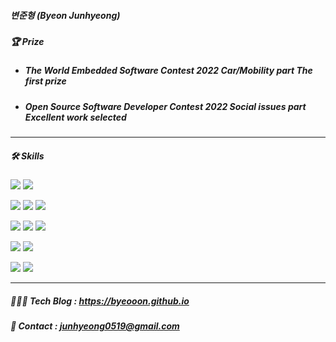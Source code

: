 ##### 변준형 (Byeon Junhyeong)

##### 🏆 Prize

* ##### The World Embedded Software Contest 2022 Car/Mobility part The first prize

* ##### Open Source Software Developer Contest 2022 Social issues part Excellent work selected

---

##### 🛠️ Skills

<p align="left">
    <img src="https://img.shields.io/badge/Python-3776AB?style=plastic&logo=Python&logoColor=white"/>
    <img src="https://img.shields.io/badge/C++-00599C?style=plastic&logo=c%2B%2B&logoColor=white"/>
</p>

<p align="left">
    <img src="https://img.shields.io/badge/PyTorch-EE4C2C?style=plastic&logo=Pytorch&logoColor=white"/>
    <img src="https://img.shields.io/badge/TensorFlow-FF6F00?style=plastic&logo=TensorFlow&logoColor=white"/>
    <img src="https://img.shields.io/badge/Keras-D00000?style=plastic&logo=Keras&logoColor=white"/>
</p>

<p align="left">
    <img src="https://img.shields.io/badge/OpenCV-00FFFF?style=plastic&logo=OpenCV&logoColor=white"/>
    <img src="https://img.shields.io/badge/NumPy-013243?style=plastic&logo=NumPy&logoColor=white"/>
    <img src="https://img.shields.io/badge/pandas-150458?style=plastic&logo=pandas&logoColor=white"/>
</p>

<p align="left">
    <img src="https://img.shields.io/badge/Linux-FCC624?style=plastic&logo=Linux&logoColor=black"/>
    <img src="https://img.shields.io/badge/ROS-22314E?style=plastic&logo=ROS&logoColor=white"/>
</p>

<p align="left">
    <img src="https://img.shields.io/badge/Raspberry Pi-A22846?style=plastic&logo=Raspberry Pi&logoColor=white"/>
    <img src="https://img.shields.io/badge/Arduino-00878F?style=plastic&logo=Arduino&logoColor=white"/>
</p>

---

##### 👷🏿‍♂️ Tech Blog : https://byeooon.github.io

##### 📨 Contact : junhyeong0519@gmail.com
